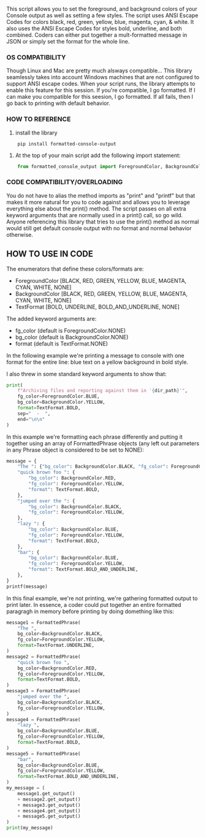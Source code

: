 This script allows you to set the foreground, and background colors of your Console output as well as setting a few styles. The script uses ANSI Escape Codes for colors black, red, green, yellow, blue, magenta, cyan, & white. It also uses the ANSI Escape Codes for styles bold, underline, and both combined. Coders can either put together a mult-formatted message in JSON or simply set the format for the whole line.

### OS COMPATIBILITY

Though Linux and Mac are pretty much alsways compatible... This library seamlessly takes into account Windows machines that are not configured to support ANSI escape codes. When your script runs, the library attempts to enable this feature for this session. If you're compatible, I go formatted. If I can make you compatible for this seesion, I go formatted. If all fails, then I go back to printing with default behavior.

### HOW TO REFERENCE

1. install the library

```batch
    pip install formatted-console-output
```

1. At the top of your main script add the following import statement:

```python
    from formatted_console_output import ForegroundColor, BackgroundColor, TextFormat, output_formatted_message as print, output_many_format_message as printf
```

### CODE COMPATIBILITY/OVERLOADING

You do not have to alias the method imports as "print" and "printf" but that makes it more natural for you to code against and allows you to leverage everything else about the print() method. The script passes on all extra keyword arguments that are normally used in a print() call, so go wild. Anyone referencing this library that tries to use the print() method as normal would still get default console output with no format and normal behavior otherwise.

## HOW TO USE IN CODE

The enumerators that define these colors/formats are:

- ForegroundColor [BLACK, RED, GREEN, YELLOW, BLUE, MAGENTA, CYAN, WHITE, NONE]
- BackgroundColor [BLACK, RED, GREEN, YELLOW, BLUE, MAGENTA, CYAN, WHITE, NONE]
- TextFormat [BOLD, UNDERLINE, BOLD_AND_UNDERLINE, NONE]

The added keyword arguments are:

- fg_color (default is ForegroundColor.NONE)
- bg_color (default is BackgroundColor.NONE)
- format (default is TextFormat.NONE)

In the following example we're printing a message to console with one format for the entire line: blue text on a yellow background in bold style.

I also threw in some standard keyword arguments to show that:

```python
print(
    f"Archiving files and reporting against them in '{dir_path}'",
    fg_color=ForegroundColor.BLUE,
    bg_color=BackgroundColor.YELLOW,
    format=TextFormat.BOLD,
    sep="  -  ",
    end="\n\n"
)
```

In this example we're formatting each phrase differently and putting it together using an array of FormattedPhrase objects (any left out parameters in any Phrase object is considered to be set to NONE):

```python
message = {
    "The ": {"bg_color": BackgroundColor.BLACK, "fg_color": ForegroundColor.YELLOW},
    "quick brown foo ": {
        "bg_color": BackgroundColor.RED,
        "fg_color": ForegroundColor.YELLOW,
        "format": TextFormat.BOLD,
    },
    "jumped over the ": {
        "bg_color": BackgroundColor.BLACK,
        "fg_color": ForegroundColor.YELLOW,
    },
    "lazy ": {
        "bg_color": BackgroundColor.BLUE,
        "fg_color": ForegroundColor.YELLOW,
        "format": TextFormat.BOLD,
    },
    "bar": {
        "bg_color": BackgroundColor.BLUE,
        "fg_color": ForegroundColor.YELLOW,
        "format": TextFormat.BOLD_AND_UNDERLINE,
    },
}
printf(message)
```

In this final example, we're not printing, we're gathering formatted output to print later. In essence, a coder could put together an entire formatted paragragh in memory before printing by doing domething like this:

```python
message1 = FormattedPhrase(
    "The ",
    bg_color=BackgroundColor.BLACK,
    fg_color=ForegroundColor.YELLOW,
    format=TextFormat.UNDERLINE,
)
message2 = FormattedPhrase(
    "quick brown foo ",
    bg_color=BackgroundColor.RED,
    fg_color=ForegroundColor.YELLOW,
    format=TextFormat.BOLD,
)
message3 = FormattedPhrase(
    "jumped over the ",
    bg_color=BackgroundColor.BLACK,
    fg_color=ForegroundColor.YELLOW,
)
message4 = FormattedPhrase(
    "lazy ",
    bg_color=BackgroundColor.BLUE,
    fg_color=ForegroundColor.YELLOW,
    format=TextFormat.BOLD,
)
message5 = FormattedPhrase(
    "bar",
    bg_color=BackgroundColor.BLUE,
    fg_color=ForegroundColor.YELLOW,
    format=TextFormat.BOLD_AND_UNDERLINE,
)
my_message = (
    message1.get_output()
    + message2.get_output()
    + message3.get_output()
    + message4.get_output()
    + message5.get_output()
)
print(my_message)
```
